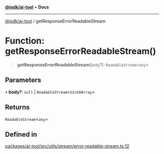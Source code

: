 [**@isdk/ai-tool**](../README.md) • **Docs**

***

[@isdk/ai-tool](../globals.md) / getResponseErrorReadableStream

# Function: getResponseErrorReadableStream()

> **getResponseErrorReadableStream**(`body`?): `ReadableStream`\<`any`\>

## Parameters

• **body?**: `null` \| `ReadableStream`\<`Uint8Array`\>

## Returns

`ReadableStream`\<`any`\>

## Defined in

[packages/ai-tool/src/utils/stream/error-readable-stream.ts:12](https://github.com/isdk/ai-tool.js/blob/fe6b47f429fb128627d2210e367fa914b891d314/src/utils/stream/error-readable-stream.ts#L12)
